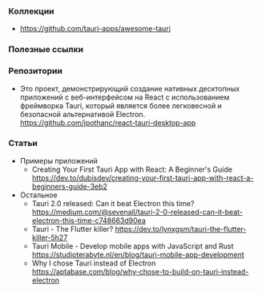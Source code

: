 ### Коллекции

- https://github.com/tauri-apps/awesome-tauri

### Полезные ссылки

### Репозитории

- Это проект, демонстрирующий создание нативных десктопных приложений с веб-интерфейсом на React с использованием фреймворка Tauri, который является более легковесной и безопасной альтернативой Electron. https://github.com/jpothanc/react-tauri-desktop-app

### Статьи

- Примеры приложений
    - Creating Your First Tauri App with React: A Beginner's Guide https://dev.to/dubisdev/creating-your-first-tauri-app-with-react-a-beginners-guide-3eb2
- Остальное
    - Tauri 2.0 released: Can it beat Electron this time? https://medium.com/@sevenall/tauri-2-0-released-can-it-beat-electron-this-time-c748663d90ea
    - Tauri - The Flutter killer? https://dev.to/lynxgsm/tauri-the-flutter-killer-5h27
    - Tauri Mobile - Develop mobile apps with JavaScript and Rust https://studioterabyte.nl/en/blog/tauri-mobile-app-development
    - Why I chose Tauri instead of Electron https://aptabase.com/blog/why-chose-to-build-on-tauri-instead-electron
